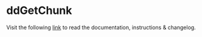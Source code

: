 # ddGetChunk

Visit the following [link](http://code.divandesign.biz/modx/ddgetchunk) to read the documentation, instructions & changelog.
